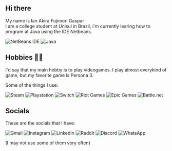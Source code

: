## Hi there 

My name is Ian Akira Fujimori Gaspar  
I am a college student at Unisul in Brazil, i'm currently learing how to program at Java using the IDE Netbeans. 

![NetBeans IDE](https://img.shields.io/badge/NetBeansIDE-1B6AC6.svg?style=for-the-badge&logo=apache-netbeans-ide&logoColor=white) ![Java](https://img.shields.io/badge/java-%23ED8B00.svg?style=for-the-badge&logo=openjdk&logoColor=white)

## Hobbies 🐱‍👤

I'd say that my main hobby is to play videogames. I play almost everykind of game, but my favorite game is Persona 3.

Some of the things I use:

![Steam](https://img.shields.io/badge/steam-%23000000.svg?style=for-the-badge&logo=steam&logoColor=white)	![Playstation](https://img.shields.io/badge/Playstation-003791?style=for-the-badge&logo=playstation&logoColor=white) ![Switch](https://img.shields.io/badge/Switch-E60012?style=for-the-badge&logo=nintendo-switch&logoColor=white) ![Riot Games](https://img.shields.io/badge/riotgames-D32936.svg?style=for-the-badge&logo=riotgames&logoColor=white) ![Epic Games](https://img.shields.io/badge/epicgames-%23313131.svg?style=for-the-badge&logo=epicgames&logoColor=white) ![Battle.net](https://img.shields.io/badge/battle.net-%2300AEFF.svg?style=for-the-badge&logo=battle.net&logoColor=white)

## Socials

These are the socials that I have:

![Gmail](https://img.shields.io/badge/Gmail-D14836?style=for-the-badge&logo=gmail&logoColor=white) ![Instagram](https://img.shields.io/badge/Instagram-%23E4405F.svg?style=for-the-badge&logo=Instagram&logoColor=white) ![LinkedIn](https://img.shields.io/badge/linkedin-%230077B5.svg?style=for-the-badge&logo=linkedin&logoColor=white) ![Reddit](https://img.shields.io/badge/Reddit-FF4500?style=for-the-badge&logo=reddit&logoColor=white) ![Discord](https://img.shields.io/badge/Discord-%235865F2.svg?style=for-the-badge&logo=discord&logoColor=white) ![WhatsApp](https://img.shields.io/badge/WhatsApp-25D366?style=for-the-badge&logo=whatsapp&logoColor=white)

(I may not use some of them very often)




